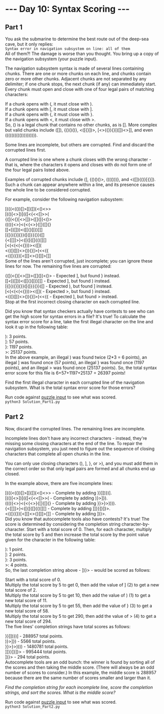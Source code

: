 # --- Day 10: Syntax Scoring ---
## Part 1  
You ask the submarine to determine the best route out of the deep-sea cave, but it only replies:  
`Syntax error in navigation subsystem on line: all of them`  
All of them?! The damage is worse than you thought. You bring up a copy of the navigation subsystem (your puzzle input).  

The navigation subsystem syntax is made of several lines containing chunks. There are one or more chunks on each line, and chunks contain zero or more other chunks. Adjacent chunks are not separated by any delimiter; if one chunk stops, the next chunk (if any) can immediately start. Every chunk must open and close with one of four legal pairs of matching characters:  

If a chunk opens with (, it must close with ).  
If a chunk opens with [, it must close with ].  
If a chunk opens with {, it must close with }.  
If a chunk opens with <, it must close with >.  
So, () is a legal chunk that contains no other chunks, as is []. More complex but valid chunks include ([]), {()()()}, <([{}])>, [<>({}){}[([])<>]], and even (((((((((()))))))))).  

Some lines are incomplete, but others are corrupted. Find and discard the corrupted lines first.  

A corrupted line is one where a chunk closes with the wrong character - that is, where the characters it opens and closes with do not form one of the four legal pairs listed above.  

Examples of corrupted chunks include (], {()()()>, (((()))}, and <([]){()}[{}]). Such a chunk can appear anywhere within a line, and its presence causes the whole line to be considered corrupted.  

For example, consider the following navigation subsystem:  

[({(<(())[]>[[{[]{<()<>>  
[(()[<>])]({[<{<<[]>>(  
{([(<{}[<>[]}>{[]{[(<()>  
(((({<>}<{<{<>}{[]{[]{}  
[[<[([]))<([[{}[[()]]]  
[{[{({}]{}}([{[{{{}}([]  
{<[[]]>}<{[{[{[]{()[[[]  
[<(<(<(<{}))><([]([]()  
<{([([[(<>()){}]>(<<{{  
<{([{{}}[<[[[<>{}]]]>[]]  
Some of the lines aren't corrupted, just incomplete; you can ignore these lines for now. The remaining five lines are corrupted:  

{([(<{}[<>[]}>{[]{[(<()> - Expected ], but found } instead.  
[[<[([]))<([[{}[[()]]] - Expected ], but found ) instead.  
[{[{({}]{}}([{[{{{}}([] - Expected ), but found ] instead.  
[<(<(<(<{}))><([]([]() - Expected >, but found ) instead.  
<{([([[(<>()){}]>(<<{{ - Expected ], but found > instead.  
Stop at the first incorrect closing character on each corrupted line.  

Did you know that syntax checkers actually have contests to see who can get the high score for syntax errors in a file? It's true! To calculate the syntax error score for a line, take the first illegal character on the line and look it up in the following table:  

): 3 points.  
]: 57 points.  
}: 1197 points.  
\>: 25137 points.  
In the above example, an illegal ) was found twice (2*3 = 6 points), an illegal ] was found once (57 points), an illegal } was found once (1197 points), and an illegal > was found once (25137 points). So, the total syntax error score for this file is 6+57+1197+25137 = 26397 points!  

Find the first illegal character in each corrupted line of the navigation subsystem. What is the total syntax error score for those errors?  

Run code against [puzzle input](puzzle_input.txt) to see what was scored.  
`python3 Solution_Part1.py`  


## Part 2  
Now, discard the corrupted lines. The remaining lines are incomplete.  

Incomplete lines don't have any incorrect characters - instead, they're missing some closing characters at the end of the line. To repair the navigation subsystem, you just need to figure out the sequence of closing characters that complete all open chunks in the line.  

You can only use closing characters (), ], }, or >), and you must add them in the correct order so that only legal pairs are formed and all chunks end up closed.  

In the example above, there are five incomplete lines:  

[({(<(())[]>[[{[]{<()<>> - Complete by adding }}]])})].  
[(()[<>])]({[<{<<[]>>( - Complete by adding )}>]}).  
(((({<>}<{<{<>}{[]{[]{} - Complete by adding }}>}>)))).  
{<[[]]>}<{[{[{[]{()[[[] - Complete by adding ]]}}]}]}>.  
<{([{{}}[<[[[<>{}]]]>[]] - Complete by adding ])}>.  
Did you know that autocomplete tools also have contests? It's true! The score is determined by considering the completion string character-by-character. Start with a total score of 0. Then, for each character, multiply the total score by 5 and then increase the total score by the point value given for the character in the following table:  

): 1 point.  
]: 2 points.  
}: 3 points.  
\>: 4 points.  
So, the last completion string above - ])}> - would be scored as follows:  

Start with a total score of 0.  
Multiply the total score by 5 to get 0, then add the value of ] (2) to get a new total score of 2.  
Multiply the total score by 5 to get 10, then add the value of ) (1) to get a new total score of 11.  
Multiply the total score by 5 to get 55, then add the value of } (3) to get a new total score of 58.  
Multiply the total score by 5 to get 290, then add the value of > (4) to get a new total score of 294.  
The five lines' completion strings have total scores as follows:  

}}]])})] - 288957 total points.  
)}>]}) - 5566 total points.  
}}>}>)))) - 1480781 total points.  
]]}}]}]}> - 995444 total points.  
])}> - 294 total points.  
Autocomplete tools are an odd bunch: the winner is found by sorting all of the scores and then taking the middle score. (There will always be an odd number of scores to consider.) In this example, the middle score is 288957 because there are the same number of scores smaller and larger than it.  

*Find the completion string for each incomplete line, score the completion strings, and sort the scores. What is the middle score?*  

Run code against [puzzle input](puzzle_input.txt) to see what was scored.  
`python3 Solution_Part2.py`
